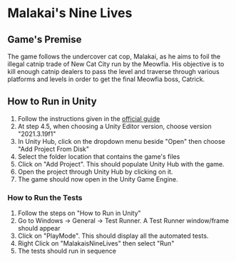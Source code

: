 #  Malakai's Nine Lives

## Game's Premise
The game follows the undercover cat cop, Malakai, as he aims to foil the illegal catnip trade of New Cat City run by the Meowfia. His objective is to kill enough catnip dealers to pass the level and traverse through various platforms and levels in order to get the final Meowfia boss, Catrick.

## How to Run in Unity
1. Follow the instructions given in the [official guide](https://learn.unity.com/tutorial/install-the-unity-hub-and-editor)
2. At step 4.5, when choosing a Unity Editor version, choose version "2021.3.19f1"
3. In Unity Hub, click on the dropdown menu beside "Open" then choose "Add Project From Disk"
4. Select the folder location that contains the game's files
5. Click on "Add Project". This should populate Unity Hub with the game.
6. Open the project through Unity Hub by clicking on it.
7. The game should now open in the Unity Game Engine.

### How to Run the Tests
1. Follow the steps on "How to Run in Unity"
2. Go to Windows -> General -> Test Runner. A Test Runner window/frame should appear
3. Click on "PlayMode". This should display all the automated tests.
4. Right Click on "MalakaisNineLives" then select "Run"
5. The tests should run in sequence
